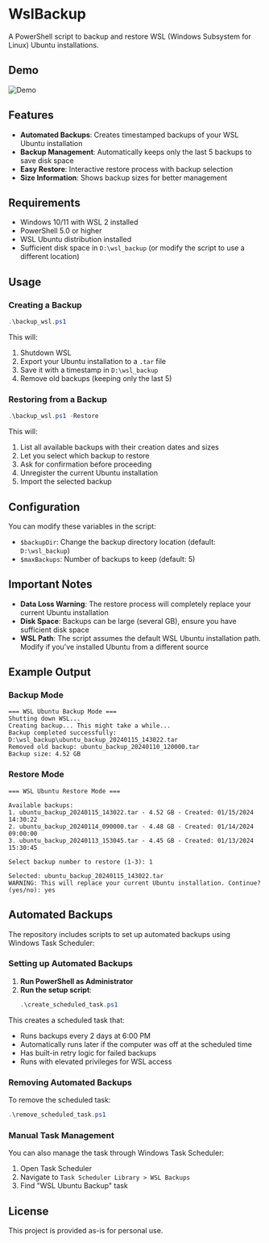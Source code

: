 # WslBackup

A PowerShell script to backup and restore WSL (Windows Subsystem for Linux) Ubuntu installations.

## Demo

![Demo](/Resources/CreateTasj.png)

## Features

- **Automated Backups**: Creates timestamped backups of your WSL Ubuntu installation
- **Backup Management**: Automatically keeps only the last 5 backups to save disk space
- **Easy Restore**: Interactive restore process with backup selection
- **Size Information**: Shows backup sizes for better management

## Requirements

- Windows 10/11 with WSL 2 installed
- PowerShell 5.0 or higher
- WSL Ubuntu distribution installed
- Sufficient disk space in `D:\wsl_backup` (or modify the script to use a different location)

## Usage

### Creating a Backup

```powershell
.\backup_wsl.ps1
```

This will:
1. Shutdown WSL
2. Export your Ubuntu installation to a `.tar` file
3. Save it with a timestamp in `D:\wsl_backup`
4. Remove old backups (keeping only the last 5)

### Restoring from a Backup

```powershell
.\backup_wsl.ps1 -Restore
```

This will:
1. List all available backups with their creation dates and sizes
2. Let you select which backup to restore
3. Ask for confirmation before proceeding
4. Unregister the current Ubuntu installation
5. Import the selected backup

## Configuration

You can modify these variables in the script:
- `$backupDir`: Change the backup directory location (default: `D:\wsl_backup`)
- `$maxBackups`: Number of backups to keep (default: 5)

## Important Notes

- **Data Loss Warning**: The restore process will completely replace your current Ubuntu installation
- **Disk Space**: Backups can be large (several GB), ensure you have sufficient disk space
- **WSL Path**: The script assumes the default WSL Ubuntu installation path. Modify if you've installed Ubuntu from a different source

## Example Output

### Backup Mode
```
=== WSL Ubuntu Backup Mode ===
Shutting down WSL...
Creating backup... This might take a while...
Backup completed successfully: D:\wsl_backup\ubuntu_backup_20240115_143022.tar
Removed old backup: ubuntu_backup_20240110_120000.tar
Backup size: 4.52 GB
```

### Restore Mode
```
=== WSL Ubuntu Restore Mode ===

Available backups:
1. ubuntu_backup_20240115_143022.tar - 4.52 GB - Created: 01/15/2024 14:30:22
2. ubuntu_backup_20240114_090000.tar - 4.48 GB - Created: 01/14/2024 09:00:00
3. ubuntu_backup_20240113_153045.tar - 4.45 GB - Created: 01/13/2024 15:30:45

Select backup number to restore (1-3): 1

Selected: ubuntu_backup_20240115_143022.tar
WARNING: This will replace your current Ubuntu installation. Continue? (yes/no): yes
```

## Automated Backups

The repository includes scripts to set up automated backups using Windows Task Scheduler:

### Setting up Automated Backups

1. **Run PowerShell as Administrator**
2. **Run the setup script**:
   ```powershell
   .\create_scheduled_task.ps1
   ```

This creates a scheduled task that:
- Runs backups every 2 days at 6:00 PM
- Automatically runs later if the computer was off at the scheduled time
- Has built-in retry logic for failed backups
- Runs with elevated privileges for WSL access

### Removing Automated Backups

To remove the scheduled task:
```powershell
.\remove_scheduled_task.ps1
```

### Manual Task Management

You can also manage the task through Windows Task Scheduler:
1. Open Task Scheduler
2. Navigate to `Task Scheduler Library > WSL Backups`
3. Find "WSL Ubuntu Backup" task

## License

This project is provided as-is for personal use.
